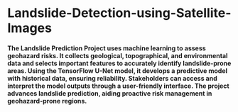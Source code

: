 # Landslide-Detection-using-Satellite-Images
#### The Landslide Prediction Project uses machine learning to assess geohazard risks. It collects geological, topographical, and environmental data and selects important features to accurately identify landslide-prone areas. Using the TensorFlow U-Net model, it develops a predictive model with historical data, ensuring reliability. Stakeholders can access and interpret the model outputs through a user-friendly interface. The project advances landslide prediction, aiding proactive risk management in geohazard-prone regions. 
